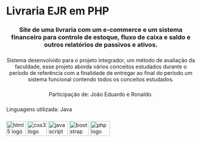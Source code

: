 <h1 align="left">Livraria EJR em PHP</h1>

###

<h3 align="center">Site de uma livraria com um e-commerce e um sistema financeiro para controle de estoque, fluxo de caixa e saldo e outros relatórios de passivos e ativos.</h3>

###

<p align="center">Sistema desenvolvido para o projeto integrador, um método de avaliação da faculdade, esse projeto aborda vários conceitos estudados durante o período de referência com a finalidade de entregar ao final do período um sistema funcional contendo todos os conceitos estudados.<p>

###

<p align="center">Participação de: João Eduardo e Ronaldo.<p>

###

<p align="left">Linguagens utilizada: Java</p>

###

<div align="left">
  <img src="https://cdn.jsdelivr.net/gh/devicons/devicon/icons/html5/html5-original.svg" height="40" width="52" alt="html5 logo"  />
  <img src="https://cdn.jsdelivr.net/gh/devicons/devicon/icons/css3/css3-original.svg" height="40" width="52" alt="css3 logo"  />
  <img src="https://cdn.jsdelivr.net/gh/devicons/devicon/icons/javascript/javascript-original.svg" height="40" width="52" alt="javascript logo"  />
  <img src="https://cdn.jsdelivr.net/gh/devicons/devicon/icons/bootstrap/bootstrap-original.svg" height="40" width="52" alt="bootstrap logo"  />
  <img src="https://cdn.jsdelivr.net/gh/devicons/devicon/icons/php/php-original.svg" height="40" width="52" alt="php logo"  />
</div>

###
